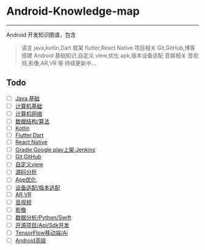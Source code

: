 # Android-Knowledge-map

---

Android 开发知识图谱，包含

> 语言 java,kotlin,Dart
> 框架 flutter,React Native
> 项目相关 Git,GitHub,博客搭建
> Android 基础知识,自定义 view,优化 apk,版本设备适配
> 音娱相关 音视频,影像,AR,VR 等
> 持续更新中...

## Todo

- [ ] [Java 基础]()
- [ ] [计算机基础]()
- [ ] [计算机网络]()
- [ ] [数据结构/算法]()
- [ ] [Kotlin]()
- [ ] [Flutter,Dart]()
- [ ] [React Native]()
- [ ] [Gradle,Google play上架,Jenkins]()
- [ ] [Git,GitHub]()
- [ ] [自定义view]()
- [ ] [源码分析]()
- [ ] [App优化]()
- [ ] [设备适配/版本适配]()
- [ ] [AR,VR]()
- [ ] [音视频]()
- [ ] [影像]()
- [ ] [数据分析/Python/Swift]()
- [ ] [开源项目/Api/Sdk开发]()
- [ ] [TensorFlow移动端/Ai]()
- [ ] [Android高级]()